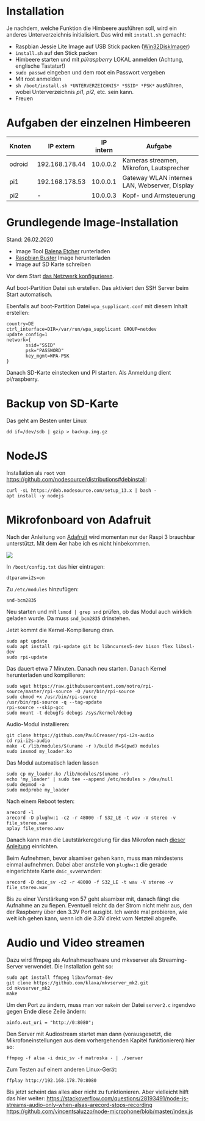 # Installation

Je nachdem, welche Funktion die Himbeere ausführen soll, wird ein anderes
Unterverzeichnis initialisiert. Das wird mit `install.sh` gemacht:

* Raspbian Jessie Lite Image auf USB Stick packen ([Win32DiskImager](https://sourceforge.net/projects/win32diskimager/))
* `install.sh` auf den Stick packen
* Himbeere starten und mit *pi/raspberry* LOKAL anmelden (Achtung, englische Tastatur!)
* `sudo passwd` eingeben und dem root ein Passwort vergeben
* Mit root anmelden
* `sh /boot/install.sh *UNTERVERZEICHNIS* *SSID* *PSK*` ausführen, wobei Unterverzeichnis *pi1*, *pi2*, etc. sein kann.
* Freuen

# Aufgaben der einzelnen Himbeeren

|Knoten|IP extern|IP intern|Aufgabe|
|---|---|---|---|
|odroid|192.168.178.44|10.0.0.2|Kameras streamen, Mikrofon, Lautsprecher|
|pi1|192.168.178.53|10.0.0.1|Gateway WLAN internes LAN, Webserver, Display|
|pi2|-|10.0.0.3|Kopf- und Armsteuerung|

# Grundlegende Image-Installation

Stand: 26.02.2020

* Image Tool [Balena Etcher](https://www.balena.io/etcher/) runterladen
* [Raspbian Buster](https://www.raspberrypi.org/downloads/raspbian/) Image herunterladen
* Image auf SD Karte schreiben

Vor dem Start [das Netzwerk konfigurieren](https://pi-buch.info/wlan-schon-vor-der-installation-konfigurieren/).

Auf boot-Partition Datei `ssh` erstellen. Das aktiviert den SSH Server beim Start automatisch.

Ebenfalls auf boot-Partition Datei `wpa_supplicant.conf` mit diesem Inhalt erstellen:

```
country=DE
ctrl_interface=DIR=/var/run/wpa_supplicant GROUP=netdev
update_config=1
network={
       ssid="SSID"
       psk="PASSWORD"
       key_mgmt=WPA-PSK
}
```

Danach SD-Karte einstecken und PI starten.
Als Anmeldung dient pi/raspberry.

# Backup von SD-Karte

Das geht am Besten unter Linux

```
dd if=/dev/sdb | gzip > backup.img.gz
```

# NodeJS

Installation als `root` von https://github.com/nodesource/distributions#debinstall:

```
curl -sL https://deb.nodesource.com/setup_13.x | bash -
apt install -y nodejs
```

# Mikrofonboard von Adafruit

Nach der Anleitung von [Adafruit](https://learn.adafruit.com/adafruit-i2s-mems-microphone-breakout/raspberry-pi-wiring-and-test) wird momentan nur der Raspi 3 brauchbar unterstützt. Mit dem 4er habe ich es nicht hinbekommen.

![](https://cdn-learn.adafruit.com/guides/cropped_images/000/001/592/medium640/pintou.jpg?1520544902)

In `/boot/config.txt` das hier eintragen:

```
dtparam=i2s=on
```

Zu `/etc/modules` hinzufügen:

```
snd-bcm2835
```

Neu starten und mit `lsmod | grep snd` prüfen, ob das Modul auch wirklich geladen wurde. Da muss `snd_bcm2835` drinstehen.

Jetzt kommt die Kernel-Kompilierung dran.

```
sudo apt update
sudo apt install rpi-update git bc libncurses5-dev bison flex libssl-dev
sudo rpi-update
```

Das dauert etwa 7 Minuten. Danach neu starten. Danach Kernel herunterladen und kompilieren:

```
sudo wget https://raw.githubusercontent.com/notro/rpi-source/master/rpi-source -O /usr/bin/rpi-source
sudo chmod +x /usr/bin/rpi-source
/usr/bin/rpi-source -q --tag-update
rpi-source --skip-gcc
sudo mount -t debugfs debugs /sys/kernel/debug
```

Audio-Modul installieren:

```
git clone https://github.com/PaulCreaser/rpi-i2s-audio
cd rpi-i2s-audio
make -C /lib/modules/$(uname -r )/build M=$(pwd) modules
sudo insmod my_loader.ko
```

Das Modul automatisch laden lassen

```
sudo cp my_loader.ko /lib/modules/$(uname -r)
echo 'my_loader' | sudo tee --append /etc/modules > /dev/null
sudo depmod -a
sudo modprobe my_loader
```

Nach einem Reboot testen:

```
arecord -l
arecord -D plughw:1 -c2 -r 48000 -f S32_LE -t wav -V stereo -v file_stereo.wav
aplay file_stereo.wav
```

Danach kann man die Lautstärkeregelung für das Mikrofon nach [dieser Anleitung](https://learn.adafruit.com/adafruit-i2s-mems-microphone-breakout/raspberry-pi-wiring-and-test#adding-volume-control-5-67) einrichten.

Beim Aufnehmen, bevor alsamixer gehen kann, muss man mindestens einmal aufnehmen. Dabei aber anstelle von `plughw:1` die gerade eingerichtete Karte `dmic_sv`verwnden:

```
arecord -D dmic_sv -c2 -r 48000 -f S32_LE -t wav -V stereo -v file_stereo.wav
```

Bis zu einer Verstärkung von 57 geht alsamixer mit, danach fängt die Aufnahme an zu fiepen.
Eventuell reicht da der Strom nicht mehr aus, den der Raspberry über den 3.3V Port ausgibt.
Ich werde mal probieren, wie weit ich gehen kann, wenn ich die 3.3V direkt vom Netzteil abgreife.

# Audio und Video streamen

Dazu wird ffmpeg als Aufnahmesoftware und mkvserver als Streaming-Server verwendet. Die Installation geht so:

```
sudo apt install ffmpeg libavformat-dev
git clone https://github.com/klaxa/mkvserver_mk2.git
cd mkvserver_mk2
make
```

Um den Port zu ändern, muss man vor `make`in der Datei `server2.c` irgendwo gegen Ende diese Zeile ändern:

```
ainfo.out_uri = "http://0:8080";
```

Den Server mit Audiostream startet man dann (vorausgesetzt, die Mikrofoneinstellungen aus dem vorhergehenden Kapitel funktionieren) hier so:

```
ffmpeg -f alsa -i dmic_sv -f matroska - | ./server
```

Zum Testen auf einem anderen Linux-Gerät:

```
ffplay http://192.168.178.70:8080
```

Bis jetzt scheint das alles aber nicht zu funktionieren. Aber vielleicht hilft das hier weiter:
https://stackoverflow.com/questions/28193491/node-js-streams-audio-only-when-alsas-arecord-stops-recording
https://github.com/vincentsaluzzo/node-microphone/blob/master/index.js